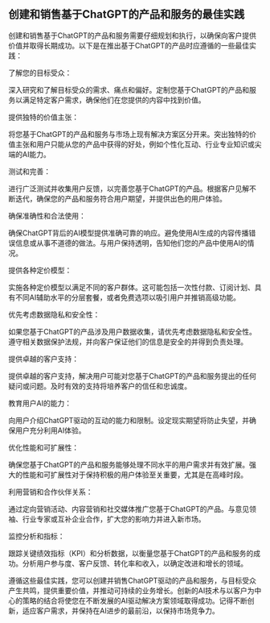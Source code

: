 ## 创建和销售基于ChatGPT的产品和服务的最佳实践

创建和销售基于ChatGPT的产品和服务需要仔细规划和执行，以确保向客户提供价值并取得长期成功。以下是在推出基于ChatGPT的产品时应遵循的一些最佳实践：

了解您的目标受众：

深入研究和了解目标受众的需求、痛点和偏好。定制您基于ChatGPT的产品和服务以满足特定客户需求，确保他们在您提供的内容中找到价值。

提供独特的价值主张：

将您基于ChatGPT的产品和服务与市场上现有解决方案区分开来。突出独特的价值主张和用户只能从您的产品中获得的好处，例如个性化互动、行业专业知识或尖端的AI能力。

测试和完善：

进行广泛测试并收集用户反馈，以完善您基于ChatGPT的产品。根据客户见解不断迭代，确保您的产品和服务符合用户期望，并提供出色的用户体验。

确保准确性和合法使用：

确保ChatGPT背后的AI模型提供准确可靠的响应。避免使用AI生成的内容传播错误信息或从事不道德的做法。与用户保持透明，告知他们您的产品中使用AI的情况。

提供各种定价模型：

实施各种定价模型以满足不同的客户群体。这可能包括一次性付款、订阅计划、具有不同AI辅助水平的分层套餐，或者免费选项以吸引用户并推销高级功能。

优先考虑数据隐私和安全性：

如果您基于ChatGPT的产品涉及用户数据收集，请优先考虑数据隐私和安全性。遵守相关数据保护法规，并向客户保证他们的信息是安全的并得到负责处理。

提供卓越的客户支持：

提供卓越的客户支持，解决用户可能对您基于ChatGPT的产品和服务提出的任何疑问或问题。及时有效的支持将培养客户的信任和忠诚度。

教育用户AI的能力：

向用户介绍ChatGPT驱动的互动的能力和限制。设定现实期望将防止失望，并确保用户充分利用AI体验。

优化性能和可扩展性：

确保您基于ChatGPT的产品和服务能够处理不同水平的用户需求并有效扩展。强大的性能和可扩展性对于保持积极的用户体验至关重要，尤其是在高峰时段。

利用营销和合作伙伴关系：

通过定向营销活动、内容营销和社交媒体推广您基于ChatGPT的产品。与意见领袖、行业专家或互补企业合作，扩大您的影响力并进入新市场。

监控分析和指标：

跟踪关键绩效指标（KPI）和分析数据，以衡量您基于ChatGPT的产品和服务的成功。分析用户参与度、客户反馈、转化率和收入，以确定改进和增长的领域。

遵循这些最佳实践，您可以创建并销售ChatGPT驱动的产品和服务，与目标受众产生共鸣，提供重要价值，并推动可持续的业务增长。创新的AI技术与以客户为中心的策略的结合将使您在不断发展的AI驱动解决方案领域取得成功。记得不断创新，适应客户需求，并保持在AI进步的最前沿，以保持市场竞争力。
